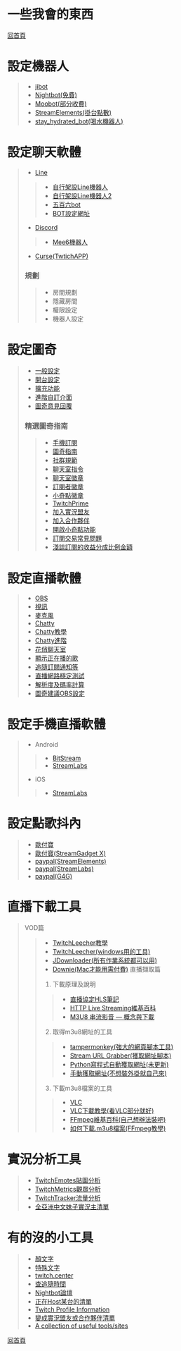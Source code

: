 # 一些我會的東西
[回首頁](README.md)

# 設定機器人
> + [jibot](http://jibot-web.appspot.com)
> + [Nightbot(免費)](http://beta.nightbot.tv)
> + [Moobot(部分收費)](http://twitch.moobot.tv)
> + [StreamElements(掛台點數)](http://streamelements.com)
> + [stay_hydrated_bot(喝水機器人)](stay_hydrated_bot)

# 設定聊天軟體
> + [Line](https://line.me)
>> + [自行架設Line機器人](https://ithelp.ithome.com.tw/users/20107309/ironman/1253)
>> + [自行架設Line機器人2](https://www.oxxostudio.tw/articles/201804/line-bot-apps-script.html)
>> + [五百六bot](line://ti/p/@xyd1256i)
>> + [BOT設定網址](https://admin-official.line.me)
> + [Discord](http://discordapp.com)
>> + [Mee6機器人](https://mee6.xyz)
> + [Curse(TwtichAPP)](https://app.twitch.tv/download)  
> ### 規劃
>> + 房間規劃
>> + 隱藏房間
>> + 權限設定
>> + 機器人設定

# 設定圖奇
> + [一般設定](https://www.twitch.tv/settings/profile)
> + [開台設定](https://www.twitch.tv/broadcast/dashboard/settings)
> + [擴充功能](https://www.twitch.tv/broadcast/dashboard/extensions)
> + [進階自訂介面](https://forum.gamer.com.tw/C.php?bsn=60592&snA=2176)
> + [圖奇意見回覆](https://help.twitch.tv/customer/portal/emails/new)
> ### 精選圖奇指南
> > + [手機訂閱](https://help.twitch.tv/customer/zh_tw/portal/articles/2812403-訂閱方式#SubThurSubs)
> > + [圖奇指南](https://help.twitch.tv/customer/zh_tw/portal/articles)
> > + [社群規範](https://help.twitch.tv/customer/zh_tw/portal/articles/983016-社群規範)
> > + [聊天室指令](https://help.twitch.tv/customer/en/portal/articles/659095-chat-moderation-commands)
> > + [聊天室徽章](https://help.twitch.tv/customer/zh_tw/portal/articles/659115-twitch-聊天徽章指南)
> > + [訂閱者徽章](https://help.twitch.tv/customer/zh_tw/portal/articles/2579670-訂閱者徽章指南)
> > + [小奇點徽章](https://help.twitch.tv/customer/zh_tw/portal/articles/2755443-合作夥伴-cheer-表情符號指南)
> > + [TwitchPrime](https://help.twitch.tv/customer/zh_tw/portal/articles/2572060-twitch-prime-指南)
> > + [加入實況盟友](https://help.twitch.tv/customer/zh_tw/portal/articles/2785927-加入實況盟友方案)
> > + [加入合作夥伴](https://help.twitch.tv/customer/zh_tw/portal/articles/735127-合作夥伴方案的申請秘訣)
> > + [開啟小奇點功能](https://help.twitch.tv/customer/zh_tw/portal/articles/2449458-使用小奇點-cheering-指南)
> > + [訂閱交易常見問題](https://help.twitch.tv/customer/zh_tw/portal/articles/2341636-交易客服常見問題)
> > + [淺談訂閱的收益分成比例金額](http://luckyyen.tk/twitch-streamer-subscription-revenues-share.html)

# 設定直播軟體
> + [OBS](http://obsproject.com)
> + [視訊](https://www.logitechg.com/zh-tw/gaming-headsets)
> + [麥克風](https://bluemic.com.tw/yeti/)
> + [Chatty](http://chatty.github.io)
> + [Chatty教學](https://www.ptt.cc/bbs/Live/M.1447389863.A.525.html)
> + [Chatty進階](https://www.ptt.cc/bbs/Live/M.1447389952.A.46D.html)
> + [花俏聊天室](https://live.sk-knower.com/skchat)
> + [顯示正在播的歌](https://medium.com/@pcdoyle/how-to-show-spotify-music-in-obs-studio-7fa7318297b6)
> + [追隨訂閱通知等](http://streamlabs.com)
> + [直播網路穩定測試](https://inspector.twitch.tv/)
> + [解析度及碼率計算](http://www.obsapp.net/estimator/)
> + [圖奇建議OBS設定](https://stream.twitch.tv)

# 設定手機直播軟體
> + Android
> > + [BitStream](https://play.google.com/store/apps/details?id=ro.numedecod.cast&hl=zh_TW)
> > + [StreamLabs](https://play.google.com/store/apps/details?id=com.streamlabs&hl=zh_TW)
> + iOS
> > + [StreamLabs](https://itunes.apple.com/tw/app/streamlabs-livestreaming/id1294578643)

# 設定點歌抖內
> + [歐付寶](https://www.opay.tw)
> + [歐付寶(StreamGadget X)](https://www.facebook.com/StreamGadgetX/)
> + [paypal(StreamElements)](http://streamelements.com)
> + [paypal(StreamLabs)](http://streamlabs.com)
> + [paypal(G4G)](https://www.gamingforgood.net)

# 直播下載工具
> VOD篇
> > + [TwitchLeecher教學](https://forum.gamer.com.tw/C.php?bsn=60592&snA=5403)
> > + [TwitchLeecher(windows用的工具)](https://github.com/Franiac/TwitchLeecher/releases)
> > + [JDownloader(所有作業系統都可以用)](http://jdownloader.org)
> > + [Downie(Mac才能用需付費)](https://software.charliemonroe.net/downie.php)
> 直播擷取篇
> > 1. 下載原理及說明
> > > + [直播協定HLS筆記](https://blog.techbridge.cc/2016/12/03/livestreamming-hls-note/)
> > > + [HTTP Live Streaming維基百科](https://zh.wikipedia.org/wiki/HTTP_Live_Streaming)
> > > + [M3U8 串流影音 — 概念與下載](https://notfalse.net/63/m3u8-intro)
> > 2. 取得m3u8網址的工具
> > > + [tampermonkey(強大的網頁腳本工具)](https://tampermonkey.net)
> > > + [Stream URL Grabber(獲取網址腳本)](https://greasyfork.org/en/scripts/8114-stream-url-grabber)
> > > + [Python寫程式自動獲取網址(未更新)](https://www.johannesbader.ch/2014/01/find-video-url-of-twitch-tv-live-streams-or-past-broadcasts/)
> > > + [手動獲取網址(不想裝外掛就自己來)](https://notfalse.net/63/m3u8-intro)
> > 3. 下載m3u8檔案的工具
> > > + [VLC](https://www.videolan.org/vlc/index.zh-TW.html)
> > > + [VLC下載教學(看VLC部分就好)](https://forum.gamer.com.tw/Co.php?bsn=60076&sn=43816123)
> > > + [FFmpeg維基百科(自己想辦法裝吧)](https://zh.wikipedia.org/wiki/FFmpeg)
> > > + [如何下載.m3u8檔案(FFmpeg教學)](https://forum.gamer.com.tw/Co.php?bsn=60076&sn=43515032)

# 實況分析工具
> + [TwitchEmotes貼圖分析](https://twitchemotes.com)
> + [TwitchMetrics觀眾分析](https://www.twitchmetrics.net)
> + [TwitchTracker流量分析](https://twitchtracker.com)
> + [全亞洲中文妹子實況主清單](http://tutou.tw/girls)

# 有的沒的小工具
> + [顏文字](http://facemood.grtimed.com)
> + [特殊文字](http://copychar.cc/)
> + [twitch.center](http://twitch.center)
> + [查追隨時間](http://twitch.center/follow)
> + [Nightbot論壇](https://community.nightdev.com/t/how-to-change-uptimeat-timezone/17646)
> + [正在Host某台的清單](http://twitch.center/hostcheck)
> + [Twitch Profile Information](http://bashtech.net/twitch/profile.php)
> + [變成實況盟友或合作夥伴清單](https://twitch-tools.rootonline.de/user_broadcaster_type_changelogs.php)
> + [A collection of useful tools/sites](https://www.reddit.com/r/Twitch/comments/2vsbxk/a_collection_of_useful_toolssites/)

[回首頁](README.md)
